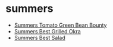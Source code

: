 # summers

 * [Summers Tomato Green Bean Bounty](index/s/summers-tomato-green-bean-bounty-105480.json)
 * [Summers Best Grilled Okra](index/s/summers-best-grilled-okra.json)
 * [Summers Best Salad](index/s/summers-best-salad.json)
